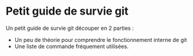 # Petit guide de survie git

Un petit guide de survie git découper en 2 parties :
  * Un peu de théorie pour comprendre le fonctionnement interne de git
  * Une liste de commande fréquement utilisées.
